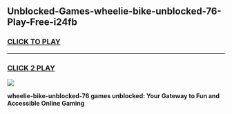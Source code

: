 
## Unblocked-Games-wheelie-bike-unblocked-76-Play-Free-i24fb
<h3>
<a href="https://premium76.site?title=wheelie-bike-unblocked-76&ref=21A">CLICK TO PLAY</a></h3>
<hr>

<h3>
<a href="https://premium76.site?title=wheelie-bike-unblocked-76&ref=21A">CLICK 2 PLAY</a>
  
</h3>

<a href="https://premium76.site?title=wheelie-bike-unblocked-76&ref=21A"><img src="https://clearcache.store/games.png"></a>


**wheelie-bike-unblocked-76 games unblocked: Your Gateway to Fun and Accessible Online Gaming**
